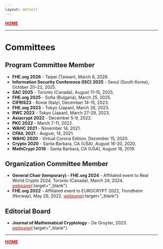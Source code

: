 ```yaml
---
layout: default
---
```


[<span style="color:#f00909">**HOME**</span>](./)

* * *

# Committees

## [](#header-2)Program Committee Member

* **FHE.org 2026** - Taipei (Taiwan), March 8, 2026.
* **Information Security Conference (ISC) 2025** - Seoul (South Korea), October 20–22, 2025.
* **SAC 2025** - Toronto (Canada), August 11–15, 2025.
* **FHE.org 2025** - Sofia (Bulgaria), March 25, 2025.
*	**CIFRIS23** - Rome (Italy), December 14-15, 2023.
*	**FHE.org 2023** - Tokyo (Japan), March 26, 2023.
*	**RWC 2023** - Tokyo (Japan), March 27-29, 2023.
*	**Asiacrypt 2022** - December 5-9, 2022.
*	**PKC 2022** - March 7-11, 2022.
* **WAHC 2021** - November 14, 2021.
*	**CFAIL 2021** - August, 14, 2021.
*	**WAHC 2020** - Virtual Corona Edition, December 15, 2020.
*	**Crypto 2020** - Santa Barbara, CA (USA), August 16-20, 2020.
* **MathCrypt 2019** - Santa Barbara, CA (USA), August 18, 2019.


## [](#header-2)Organization Committee Member

*	**General Chair (temporary) - FHE.org 2024** - Affiliated event to Real World Crypto 2024, Toronto (Canada), March 24, 2024. [<span style="color:#f00909">webpage</span>](https://fhe.org/conferences/conference-2024/){:target="_blank"}
*	**FHE.org 2022** - Affiliated event to EUROCRYPT 2022, Trondheim (Norway), May 29, 2022. [<span style="color:#f00909">webpage</span>](https://fhe.org/conference/fhe-org-conference-2022){:target="_blank"}


## [](#header-2)Editorial Board

*	**Journal of Mathematical Cryptology** - De Gruyter, 2023. [<span style="color:#f00909">webpage</span>](https://www.degruyter.com/journal/key/jmc/html?lang=en){:target="_blank"}



* * *

[<span style="color:#f00909">**HOME**</span>](./)
